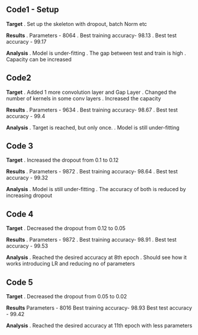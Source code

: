 ## Code1 - Setup
**Target**
. Set up the skeleton with dropout, batch Norm etc

**Results** 
. Parameters - 8064
. Best training accuracy- 98.13
. Best test accuracy - 99.17

**Analysis**
. Model is under-fitting
. The gap between test and train is high
. Capacity can be increased

## Code2
**Target**
. Added 1 more convolution layer and Gap Layer
. Changed the number of kernels in some conv layers
. Increased the capacity

**Results**
. Parameters - 9634
. Best training accuracy- 98.67
. Best test accuracy - 99.4

**Analysis**
. Target is reached, but only once.
. Model is still under-fitting

## Code 3

**Target**
. Increased the dropout from 0.1 to 0.12

**Results**
. Parameters - 9872
. Best training accuracy- 98.64
. Best test accuracy - 99.32

**Analysis**
. Model is still under-fitting
. The accuracy of both is reduced by increasing dropout

## Code 4

**Target**
. Decreased the dropout from 0.12 to 0.05

**Results**
. Parameters - 9872
. Best training accuracy- 98.91
. Best test accuracy - 99.53

**Analysis**
. Reached the desired accuracy at 8th epoch
. Should see how it works introducing LR and reducing no of parameters

## Code 5

**Target**
. Decreased the dropout from 0.05 to 0.02

**Results**
Parameters - 8016
Best training accuracy- 98.93
Best test accuracy - 99.42

**Analysis**
. Reached the desired accuracy at 11th epoch with less parameters
